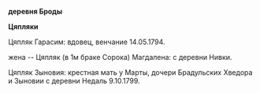 **деревня Броды**

**Цяпляки**

Цяпляк Гарасим: вдовец, венчание 14.05.1794.

жена -- Цяпляк (в 1м браке Сорока) Магдалена: с деревни Нивки.

Цяпляк Зыновия: крестная мать у Марты, дочери Брадульских Хведора и
Зыновии с деревни Недаль 9.10.1799.
